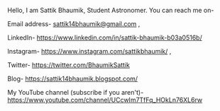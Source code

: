 Hello, I am Sattik Bhaumik, Student Astronomer.
You can reach me on-

Email address- sattik14bhaumik@gmail.com , 

LinkedIn- https://www.linkedin.com/in/sattik-bhaumik-b03a0516b/ 

Instagram- https://www.instagram.com/sattikbhaumik/ ,

Twitter- https://twitter.com/BhaumikSattik

Blog- https://sattik14bhaumik.blogspot.com/ 

My YouTube channel (subscribe if you aren't)- https://www.youtube.com/channel/UCcwIm7TfFq_HOkLn76XL6rw

